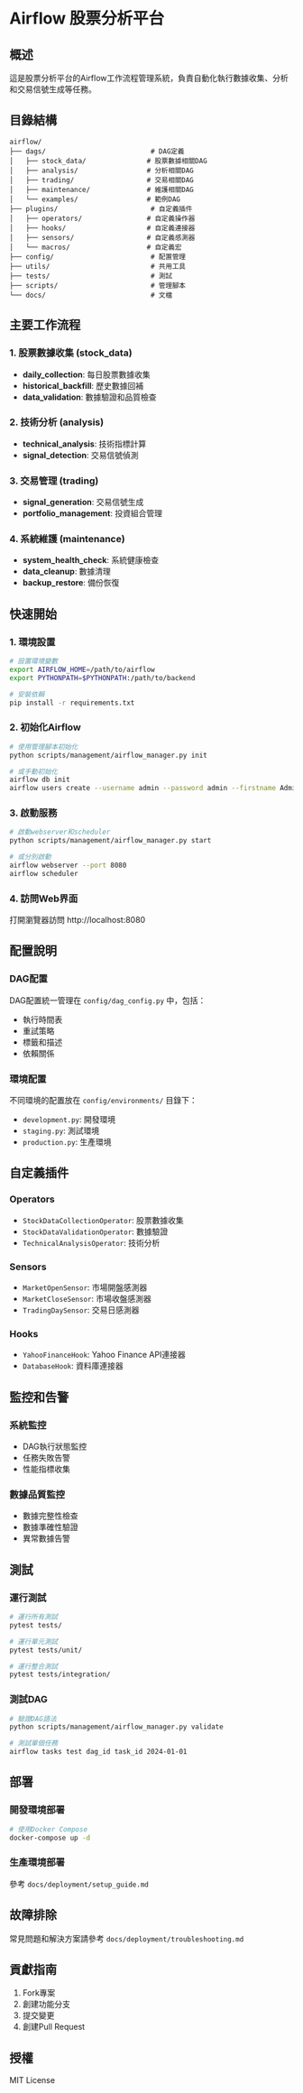 # Airflow 股票分析平台

## 概述

這是股票分析平台的Airflow工作流程管理系統，負責自動化執行數據收集、分析和交易信號生成等任務。

## 目錄結構

```
airflow/
├── dags/                          # DAG定義
│   ├── stock_data/               # 股票數據相關DAG
│   ├── analysis/                 # 分析相關DAG
│   ├── trading/                  # 交易相關DAG
│   ├── maintenance/              # 維護相關DAG
│   └── examples/                 # 範例DAG
├── plugins/                       # 自定義插件
│   ├── operators/                # 自定義操作器
│   ├── hooks/                    # 自定義連接器
│   ├── sensors/                  # 自定義感測器
│   └── macros/                   # 自定義宏
├── config/                        # 配置管理
├── utils/                         # 共用工具
├── tests/                         # 測試
├── scripts/                       # 管理腳本
└── docs/                          # 文檔
```

## 主要工作流程

### 1. 股票數據收集 (stock_data)

- **daily_collection**: 每日股票數據收集
- **historical_backfill**: 歷史數據回補
- **data_validation**: 數據驗證和品質檢查

### 2. 技術分析 (analysis)

- **technical_analysis**: 技術指標計算
- **signal_detection**: 交易信號偵測

### 3. 交易管理 (trading)

- **signal_generation**: 交易信號生成
- **portfolio_management**: 投資組合管理

### 4. 系統維護 (maintenance)

- **system_health_check**: 系統健康檢查
- **data_cleanup**: 數據清理
- **backup_restore**: 備份恢復

## 快速開始

### 1. 環境設置

```bash
# 設置環境變數
export AIRFLOW_HOME=/path/to/airflow
export PYTHONPATH=$PYTHONPATH:/path/to/backend

# 安裝依賴
pip install -r requirements.txt
```

### 2. 初始化Airflow

```bash
# 使用管理腳本初始化
python scripts/management/airflow_manager.py init

# 或手動初始化
airflow db init
airflow users create --username admin --password admin --firstname Admin --lastname User --role Admin --email admin@example.com
```

### 3. 啟動服務

```bash
# 啟動webserver和scheduler
python scripts/management/airflow_manager.py start

# 或分別啟動
airflow webserver --port 8080
airflow scheduler
```

### 4. 訪問Web界面

打開瀏覽器訪問 http://localhost:8080

## 配置說明

### DAG配置

DAG配置統一管理在 `config/dag_config.py` 中，包括：

- 執行時間表
- 重試策略
- 標籤和描述
- 依賴關係

### 環境配置

不同環境的配置放在 `config/environments/` 目錄下：

- `development.py`: 開發環境
- `staging.py`: 測試環境
- `production.py`: 生產環境

## 自定義插件

### Operators

- `StockDataCollectionOperator`: 股票數據收集
- `StockDataValidationOperator`: 數據驗證
- `TechnicalAnalysisOperator`: 技術分析

### Sensors

- `MarketOpenSensor`: 市場開盤感測器
- `MarketCloseSensor`: 市場收盤感測器
- `TradingDaySensor`: 交易日感測器

### Hooks

- `YahooFinanceHook`: Yahoo Finance API連接器
- `DatabaseHook`: 資料庫連接器

## 監控和告警

### 系統監控

- DAG執行狀態監控
- 任務失敗告警
- 性能指標收集

### 數據品質監控

- 數據完整性檢查
- 數據準確性驗證
- 異常數據告警

## 測試

### 運行測試

```bash
# 運行所有測試
pytest tests/

# 運行單元測試
pytest tests/unit/

# 運行整合測試
pytest tests/integration/
```

### 測試DAG

```bash
# 驗證DAG語法
python scripts/management/airflow_manager.py validate

# 測試單個任務
airflow tasks test dag_id task_id 2024-01-01
```

## 部署

### 開發環境部署

```bash
# 使用Docker Compose
docker-compose up -d
```

### 生產環境部署

參考 `docs/deployment/setup_guide.md`

## 故障排除

常見問題和解決方案請參考 `docs/deployment/troubleshooting.md`

## 貢獻指南

1. Fork專案
2. 創建功能分支
3. 提交變更
4. 創建Pull Request

## 授權

MIT License